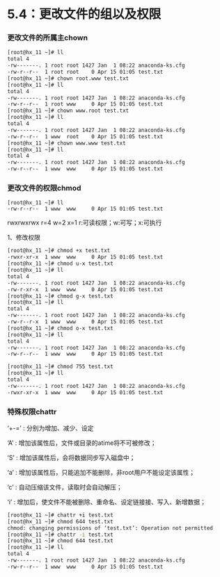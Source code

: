 # 5.4：更改文件的组以及权限

### 更改文件的所属主chown

```bash
[root@hx_11 ~]# ll
total 4
-rw-------. 1 root root 1427 Jan  1 08:22 anaconda-ks.cfg
-rw-r--r--  1 root root    0 Apr 15 01:05 test.txt
[root@hx_11 ~]# chown root.www test.txt 
[root@hx_11 ~]# ll
total 4
-rw-------. 1 root root 1427 Jan  1 08:22 anaconda-ks.cfg
-rw-r--r--  1 root www     0 Apr 15 01:05 test.txt
[root@hx_11 ~]# chown www.root test.txt 
[root@hx_11 ~]# ll
total 4
-rw-------. 1 root root 1427 Jan  1 08:22 anaconda-ks.cfg
-rw-r--r--  1 www  root    0 Apr 15 01:05 test.txt
[root@hx_11 ~]# chown www.www test.txt
[root@hx_11 ~]# ll
total 4
-rw-------. 1 root root 1427 Jan  1 08:22 anaconda-ks.cfg
-rw-r--r--  1 www  www     0 Apr 15 01:05 test.txt
```

### 更改文件的权限chmod

```text
[root@hx_11 ~]# ll
-rw-r--r--  1 www  www     0 Apr 15 01:05 test.txt
```

rwxrwxrwx r=4 w=2 x=1 r:可读权限；w:可写；x:可执行

1、修改权限

```bash
[root@hx_11 ~]# chmod +x test.txt
-rwxr-xr-x  1 www  www     0 Apr 15 01:05 test.txt
[root@hx_11 ~]# chmod u-x test.txt 
[root@hx_11 ~]# ll
total 4
-rw-------. 1 root root 1427 Jan  1 08:22 anaconda-ks.cfg
-rw-r-xr-x  1 www  www     0 Apr 15 01:05 test.txt
[root@hx_11 ~]# chmod g-x test.txt 
[root@hx_11 ~]# ll
total 4
-rw-------. 1 root root 1427 Jan  1 08:22 anaconda-ks.cfg
-rw-r--r-x  1 www  www     0 Apr 15 01:05 test.txt
[root@hx_11 ~]# chmod o-x test.txt 
[root@hx_11 ~]# ll
total 4
-rw-------. 1 root root 1427 Jan  1 08:22 anaconda-ks.cfg
-rw-r--r--  1 www  www     0 Apr 15 01:05 test.txt

[root@hx_11 ~]# chmod 755 test.txt 
[root@hx_11 ~]# ll
total 4
-rw-------. 1 root root 1427 Jan  1 08:22 anaconda-ks.cfg
-rwxr-xr-x  1 www  www     0 Apr 15 01:05 test.txt
```

### 特殊权限chattr

‘+-=’ : 分别为增加、减少、设定

‘A’ : 增加该属性后，文件或目录的atime将不可被修改；

‘S’ : 增加该属性后，会将数据同步写入磁盘中；

‘a’ : 增加该属性后，只能追加不能删除，非root用户不能设定该属性；

‘c’ : 自动压缩该文件，读取时会自动解压；

‘i’ : 增加后，使文件不能被删除、重命名、设定链接接、写入、新增数据；

```bash
[root@hx_11 ~]# chattr +i test.txt 
[root@hx_11 ~]# chmod 644 test.txt 
chmod: changing permissions of ‘test.txt’: Operation not permitted
[root@hx_11 ~]# chattr -i test.txt 
[root@hx_11 ~]# chmod 644 test.txt 
[root@hx_11 ~]# ll
total 4
-rw-------. 1 root root 1427 Jan  1 08:22 anaconda-ks.cfg
-rw-r--r--  1 www  www     0 Apr 15 01:05 test.txt
```



